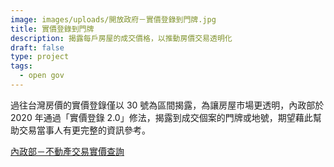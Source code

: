 ```yaml
---
image: images/uploads/開放政府－實價登錄到門牌.jpg
title: 實價登錄到門牌
description: 揭露每戶房屋的成交價格，以推動房價交易透明化
draft: false
type: project
tags:
  - open gov
---
```

過往台灣房價的實價登錄僅以 30 號為區間揭露，為讓房屋市場更透明，內政部於 2020 年通過「實價登錄 2.0」修法，揭露到成交個案的門牌或地號，期望藉此幫助交易當事人有更完整的資訊參考。

[內政部－不動產交易實價查詢](https://lvr.land.moi.gov.tw/)